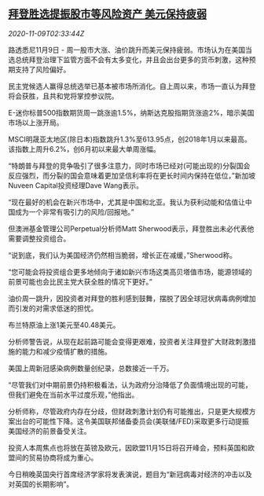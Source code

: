 <!--1604890476000-->
[拜登胜选提振股市等风险资产 美元保持疲弱](https://cn.reuters.com/article/global-market-asia-stocks-fx-1109-idCNKBS27P06E)
------

<div><i>2020-11-09T02:33:44Z</i></div><p>路透悉尼11月9日 - 周一股市大涨、油价跳升而美元保持疲弱。市场认为在美国当选总统拜登治理下监管方面不会有太多变化，并且会出台更多的货币刺激，这种预期支持了风险偏好。</p><p>民主党候选人赢得总统选举已基本被市场所消化。自上周以来，市场一直认为拜登将会获胜，且共和党将掌控参议院。</p><p>E-迷你标普500指数期货周一跳涨逾1.5%，纳斯达克股指期货涨逾2%，暗示美国市场以上涨开局。</p><p>MSCI明晟亚太地区(除日本)指数跳升1.3%至613.95点，创2018年1月以来最高。该指数上周升6.2%，创6月初以来最大单周涨幅。</p><p>“特朗普与拜登的竞争吸引了很多注意力，同时市场已经对(可能出现的)分裂国会反应强烈，而分裂的国会意味着更加坚信利率将在更长时间内保持在低位，”新加坡Nuveen Capital投资经理Dave Wang表示。</p><p>“现在最好的机会在新兴市场中，尤其是中国和北亚。我认为获利动能和估值让中国成为一个非常有吸引力的风险/回报地。”</p><p>但澳洲基金管理公司Perpetual分析师Matt Sherwood表示，拜登胜出未必代表他需要调整投资组合。</p><p>“说到底，我们认为美国经济仍然相当脆弱，增长正在减缓，”Sherwood称。</p><p>“您可能会将投资组合更多地倾向于诸如新兴市场这类高贝塔值市场，能源领域的前景可能也会比民主党大获全胜的情况下更好。”</p><p>油价周一跳升，因投资者对拜登的胜利感到鼓舞，摆脱了因全球冠状病毒病例增加而引发的对需求低迷的担忧。</p><p>布兰特原油上涨1美元至40.48美元。</p><p>分析师警告说，从现在起前路可能会变得更艰难，投资者关注拜登扩大财政刺激措施的能力和减少疫情扩散的措施。</p><p>美国上周新冠感染病例数量创纪录，总数接近一千万。</p><p>“尽管我们对中期前景仍持积极看法，认为政府分治降低了负面情境出现的可能，但我们避免在当前水平过度乐观，”他指出。</p><p>分析师称，尽管政府内存在分歧，但财政刺激计划仍有可能推出，只是更大规模方案出台的可能性下降。这令美国联邦储备委员会(美联储/FED)采取更多行动提振美国经济的前景备受关注。</p><p>投资人本周焦点也将放在英镑及欧元，因欧盟11月15日将召开峰会，预料英国和欧盟间的贸易协商将成为重心。</p><p>今日稍晚英国央行首席经济学家将发表演说，题目为“新冠病毒对经济的冲击以及对英国的长期影响”。</p>
